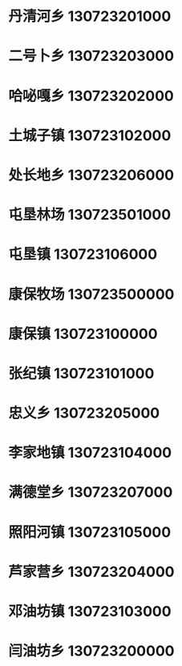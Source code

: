 # 丹清河乡 130723201000
# 二号卜乡 130723203000
# 哈咇嘎乡 130723202000
# 土城子镇 130723102000
# 处长地乡 130723206000
# 屯垦林场 130723501000
# 屯垦镇 130723106000
# 康保牧场 130723500000
# 康保镇 130723100000
# 张纪镇 130723101000
# 忠义乡 130723205000
# 李家地镇 130723104000
# 满德堂乡 130723207000
# 照阳河镇 130723105000
# 芦家营乡 130723204000
# 邓油坊镇 130723103000
# 闫油坊乡 130723200000
